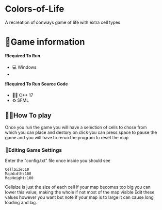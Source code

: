# Colors-of-Life
A recreation of conways game of life with extra cell types

# 📜Game information
**❗Required To Run**
* 💻 Windows
* 
**❗Required To Run Source Code**
* 👩‍💻 C++ 17
* ♻ SFML


## 🏃‍♂️How To play
Once you run the game you will have a selection of cells to chose from which you can place and destory on click you can press space to pause the game
and you will have to rerun the program to reset the map
### 🔨Editing Game Settings
Enter the "config.txt" file once inside you should see

```
CellSize:10
MapWidth:100
MapHeight:100
```
Cellsize is just the size of each cell if your map becomes too big you can lower this value, making the whole if not most of the map visible 
Edit these values however you want but note if your map is to large it can cause long loading and lag.
